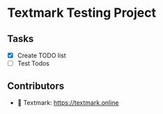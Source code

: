 # Textmark Testing Project

## Tasks

- [x] Create TODO list
- [ ] Test Todos

## Contributors

- 🤖 Textmark: <https://textmark.online>